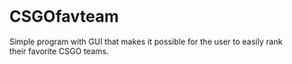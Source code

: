 # CSGOfavteam
Simple program with GUI that makes it possible for the user to easily rank their favorite CSGO teams. 